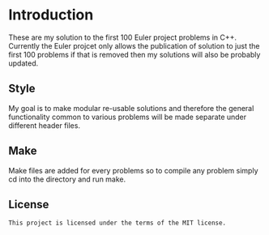 # Introduction
These are my solution to the first 100 Euler project problems in C++.
Currently the Euler projcet only allows the publication of solution to just the first 100 problems
if that is removed then my solutions will also be probably updated.

## Style
My goal is to make modular re-usable solutions and therefore the general functionality common to
various problems will be made separate under different header files.

## Make
Make files are added for every problems so to compile any problem simply cd into the directory and
run make.

## License
	This project is licensed under the terms of the MIT license.